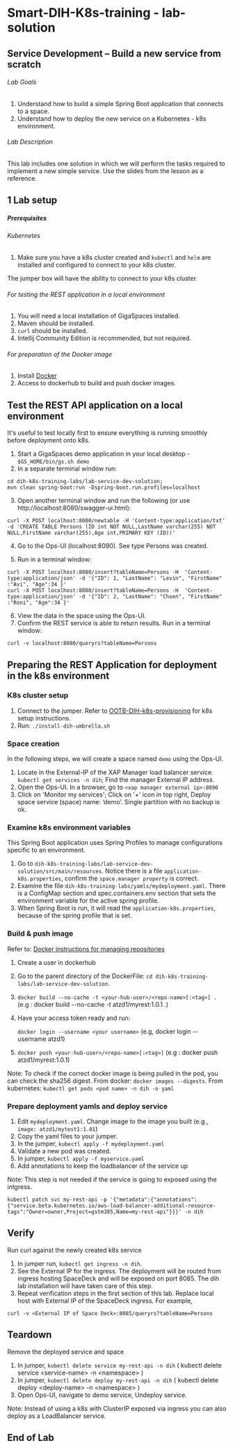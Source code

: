 # Smart-DIH-K8s-training - lab-solution

## 	Service Development – Build a new service from scratch

###### Lab Goals
1.  Understand how to build a simple Spring Boot application that connects to a space.
2.  Understand how to deploy the new service on a Kubernetes - k8s environment.
###### Lab Description
This lab includes one solution in which we will perform the tasks required to implement a new simple service. 
Use the slides from the lesson as a reference.
## 1 Lab setup
##### Prerequisites

###### Kubernetes
1. Make sure you have a k8s cluster created and `kubectl` and `helm` are installed and configured to connect to your k8s cluster.

The jumper box will have the ability to connect to your k8s cluster.

###### For testing the REST application in a local environment
1. You will need a local installation of GigaSpaces installed.
2. Maven should be installed.
3. `curl` should be installed.
4. Intellij Community Edition is recommended, but not required.

###### For preparation of the Docker image
1. Install [Docker](https://docs.docker.com/engine/install/)
2. Access to dockerhub to build and push docker images.

## Test the REST API application on a local environment
It's useful to test locally first to ensure everything is running smoothly before deployment onto k8s.

1. Start a GigaSpaces demo application in your local desktop - `$GS_HOME/bin/gs.sh demo`
2. In a separate terminal window run:
```
cd dih-k8s-training-labs/lab-service-dev-solution;
mvn clean spring-boot:run -Dspring-boot.run.profiles=localhost
```
3. Open another terminal window and run the following (or use http://localhost:8080/swagger-ui.html):
```
curl -X POST localhost:8080/newtable -H 'Content-type:application/txt' -d 'CREATE TABLE Persons (ID int NOT NULL,LastName varchar(255) NOT NULL,FirstName varchar(255),Age int,PRIMARY KEY (ID))'
```
4. Go to the Ops-UI (localhost:8090). See type Persons was created.

5. Run in a terminal window:
```
curl -X POST localhost:8080/insert?tableName=Persons -H  'Content-type:application/json' -d '{"ID": 1, "LastName": "Levin", "FirstName" :"Avi", "Age":34 }'
curl -X POST localhost:8080/insert?tableName=Persons -H  'Content-type:application/json' -d '{"ID": 2, "LastName": "Choen", "FirstName" :"Roni", "Age":34 }'
```
6. View the data in the space using the Ops-UI.
7. Confirm the REST service is able to return results. Run in a terminal window:
```
curl -v localhost:8080/queryrs?tableName=Persons
```

## Preparing the REST Application for deployment in the k8s environment
### K8s cluster setup
1. Connect to the jumper. Refer to [OOTB-DIH-k8s-provisioning](https://github.com/GigaSpaces-ProfessionalServices/OOTB-DIH-k8s-provisioning) for k8s setup instructions.
2. Run: `./install-dih-umbrella.sh`

### Space creation
In the following steps, we will create a space named `demo` using the Ops-UI.

1. Locate in the External-IP of the XAP Manager load balancer service.
`kubectl get services -n dih`; Find the manager External IP address.
2. Open the Ops-UI. In a browser, go to `<xap manager external ip>:8090`
3. Click on 'Monitor my services'; Click on '+' icon in top right, Deploy space service (space) name: ‘demo’. Single partition with no backup is ok.

### Examine k8s environment variables
This Spring Boot application uses Spring Profiles to manage configurations specific to an environment.
1. Go to `dih-k8s-training-labs/lab-service-dev-solution/src/main/resources`. Notice there is a file `application-k8s.properties`, confirm the `space.manager property` is correct.
2. Examine the file `dih-k8s-training-labs/yamls/mydeployment.yaml`. There is a ConfigMap section and spec.containers.env section that sets the environment variable for the active spring profile.
3. When Spring Boot is run, it will read the `application-k8s.properties`, because of the spring profile that is set.

###  Build & push image
Refer to: [Docker instructions for managing repositories](https://docs.docker.com/docker-hub/repos/#:~:text=To%20push%20an%20image%20to,docs%2Fbase%3Atesting%20)
1. Create a user in dockerhub
2. Go to the parent directory of the DockerFile: `cd dih-k8s-training-labs/lab-service-dev-solution`.

3. `docker build --no-cache -t <your-hub-user>/<repo-name>[:<tag>] . ` (e.g : docker build --no-cache -t atzd1/myrest:1.0.1 .)
4. Have your access token ready and run: <p/>
   `docker login --username <your username>` (e.g, docker login --username atzd1)
6. `docker push <your-hub-user>/<repo-name>[:<tag>]` (e.g : docker push atzd1/myrest:1.0.1)

Note: To check if the correct docker image is being pulled in the pod, you can check the sha256 digest. From docker: `docker images --digests`. From kubernetes: `kubectl get pods <pod name> -n dih -o yaml`

### Prepare deployment yamls and deploy service
1. Edit `mydeployment.yaml`. Change image to the image you built (e.g., `image: atzd1/mytest1:1.01`)
2. Copy the yaml files to your jumper.
3. In the jumper, `kubectl apply -f mydeployment.yaml`
4. Validate a new pod was created.
5. In jumper, `kubectl apply -f myservice.yaml`
6. Add annotations to keep the loadbalancer of the service up

Note: This step is not needed if the service is going to exposed using the intgress.
```
kubectl patch svc my-rest-api -p '{"metadata":{"annotations":{"service.beta.kubernetes.io/aws-load-balancer-additional-resource-tags":"Owner=owner,Project=gstm385,Name=my-rest-api"}}}' -n dih
```
## Verify

Run curl against the newly created k8s service
1. In jumper run, `kubectl get ingress -n dih`.  
2. See the External IP for the ingress. The deployment will be routed from ingress hosting SpaceDeck and will be exposed on port 8085. The dih lab installation will have taken care of this step.
3. Repeat verification steps in the first section of this lab. Replace local host with External IP of the SpaceDeck ingress. For example,
```
curl -v <External IP of Space Deck>:8085/queryrs?tableName=Persons
```
   
## Teardown
Remove the deployed service and space
1. In jumper, `kubectl delete service my-rest-api -n dih` ( kubectl delete service &lt;service-name&gt; -n &lt;namespace&gt; )
2. In jumper, `kubectl delete deploy my-rest-api -n dih` ( kubectl delete deploy &lt;deploy-name&gt; -n &lt;namespace&gt; )  
3. Open Ops-UI, navigate to demo service,  Undeploy service.

Note: Instead of using a k8s with ClusterIP exposed via ingress you can also deploy as a LoadBalancer service.

## End of Lab
